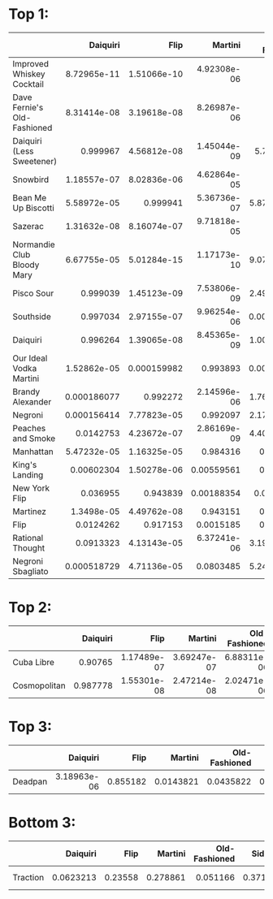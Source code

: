 # Top 1:
|                             |    Daiquiri |        Flip |     Martini |   Old-Fashioned |     Sidecar |   Whisky Highball |      Max | Target          |
|:----------------------------|------------:|------------:|------------:|----------------:|------------:|------------------:|---------:|:----------------|
| Improved Whiskey Cocktail   | 8.72965e-11 | 1.51066e-10 | 4.92308e-06 |     0.999995    | 3.44126e-09 |       3.24423e-12 | 0.999995 | Old-Fashioned   |
| Dave Fernie's Old-Fashioned | 8.31414e-08 | 3.19618e-08 | 8.26987e-06 |     0.999982    | 9.64942e-06 |       5.77546e-10 | 0.999982 | Old-Fashioned   |
| Daiquiri (Less Sweetener)   | 0.999967    | 4.56812e-08 | 1.45044e-09 |     5.7959e-08  | 3.24621e-05 |       1.25138e-07 | 0.999967 | Daiquiri        |
| Snowbird                    | 1.18557e-07 | 8.02836e-06 | 4.62864e-05 |     0.999944    | 3.46541e-09 |       1.07874e-06 | 0.999944 | Old-Fashioned   |
| Bean Me Up Biscotti         | 5.58972e-05 | 0.999941    | 5.36736e-07 |     5.87843e-07 | 1.73611e-06 |       5.47136e-07 | 0.999941 | Flip            |
| Sazerac                     | 1.31632e-08 | 8.16074e-07 | 9.71818e-05 |     0.999865    | 3.69156e-05 |       9.25242e-12 | 0.999865 | Old-Fashioned   |
| Normandie Club Bloody Mary  | 6.67755e-05 | 5.01284e-15 | 1.17173e-10 |     9.07511e-08 | 0.000119501 |       0.999814    | 0.999814 | Whisky Highball |
| Pisco Sour                  | 0.999039    | 1.45123e-09 | 7.53806e-09 |     2.49587e-06 | 0.000825479 |       0.000132677 | 0.999039 | Daiquiri        |
| Southside                   | 0.997034    | 2.97155e-07 | 9.96254e-06 |     0.000216013 | 0.00273918  |       2.21223e-07 | 0.997034 | Daiquiri        |
| Daiquiri                    | 0.996264    | 1.39065e-08 | 8.45365e-09 |     1.00571e-07 | 0.00373549  |       4.15997e-07 | 0.996264 | Daiquiri        |
| Our Ideal Vodka Martini     | 1.52862e-05 | 0.000159982 | 0.993893    |     0.000153209 | 0.000117357 |       0.00566128  | 0.993893 | Martini         |
| Brandy Alexander            | 0.000186077 | 0.992272    | 2.14596e-06 |     1.76224e-06 | 0.00752715  |       1.08785e-05 | 0.992272 | Flip            |
| Negroni                     | 0.000156414 | 7.77823e-05 | 0.992097    |     2.17994e-05 | 0.00362891  |       0.00401847  | 0.992097 | Martini         |
| Peaches and Smoke           | 0.0142753   | 4.23672e-07 | 2.86169e-09 |     4.40904e-06 | 0.985719    |       9.22395e-07 | 0.985719 | Sidecar         |
| Manhattan                   | 5.47232e-05 | 1.16325e-05 | 0.984316    |     0.0141172   | 0.00146577  |       3.42178e-05 | 0.984316 | Martini         |
| King's Landing              | 0.00602304  | 1.50278e-06 | 0.00559561  |     0.0156825   | 0.00489248  |       0.967805    | 0.967805 | Whisky Highball |
| New York Flip               | 0.036955    | 0.943839    | 0.00188354  |     0.00840135  | 0.0089175   |       3.28625e-06 | 0.943839 | Flip            |
| Martinez                    | 1.3498e-05  | 4.49762e-08 | 0.943151    |     0.0568195   | 1.55812e-05 |       5.13257e-08 | 0.943151 | Martini         |
| Flip                        | 0.0124262   | 0.917153    | 0.0015185   |     0.0259889   | 0.0053639   |       0.0375491   | 0.917153 | Flip            |
| Rational Thought            | 0.0913323   | 4.13143e-05 | 6.37241e-06 |     3.19374e-05 | 0.908576    |       1.23622e-05 | 0.908576 | Sidecar         |
| Negroni Sbagliato           | 0.000518729 | 4.71136e-05 | 0.0803485   |     5.24498e-05 | 0.0285251   |       0.890508    | 0.890508 | Whisky Highball |

# Top 2:
|                             |    Daiquiri |        Flip |     Martini |   Old-Fashioned |     Sidecar |   Whisky Highball |      Max | Target          |
|:----------------------------|------------:|------------:|------------:|----------------:|------------:|------------------:|---------:|:----------------|
| Cuba Libre                  | 0.90765     | 1.17489e-07 | 3.69247e-07 |     6.88311e-06 | 0.0010983   |       0.0912447   | 0.90765  | Whisky Highball |
| Cosmopolitan                | 0.987778    | 1.55301e-08 | 2.47214e-08 |     2.02471e-06 | 0.012178    |       4.16081e-05 | 0.987778 | Sidecar         |

# Top 3:
|                             |    Daiquiri |        Flip |     Martini |   Old-Fashioned |     Sidecar |   Whisky Highball |      Max | Target          |
|:----------------------------|------------:|------------:|------------:|----------------:|------------:|------------------:|---------:|:----------------|
| Deadpan                     | 3.18963e-06 | 0.855182    | 0.0143821   |     0.0435822   | 0.086845    |       5.57818e-06 | 0.855182 | Old-Fashioned   |

# Bottom 3:
|                             |    Daiquiri |        Flip |     Martini |   Old-Fashioned |     Sidecar |   Whisky Highball |      Max | Target          |
|:----------------------------|------------:|------------:|------------:|----------------:|------------:|------------------:|---------:|:----------------|
| Traction                    | 0.0623213   | 0.23558     | 0.278861    |     0.051166    | 0.371022    |       0.00104991  | 0.371022 | Old-Fashioned   |

